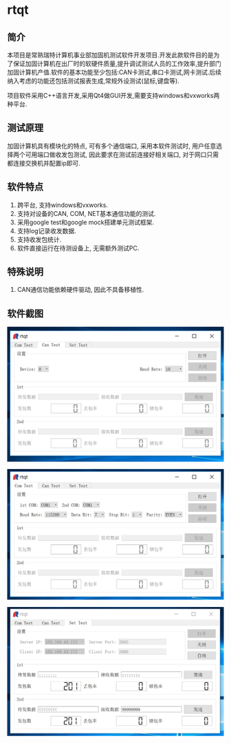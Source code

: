 # rtqt #
## 简介 ##
本项目是常熟瑞特计算机事业部加固机测试软件开发项目.开发此款软件目的是为了保证加固计算机在出厂时的软硬件质量,提升调试测试人员的工作效率,提升部门加固计算机产值.软件的基本功能至少包括:CAN卡测试,串口卡测试,网卡测试.后续纳入考虑的功能还包括测试报表生成,常规外设测试(鼠标,键盘等).

项目软件采用C++语言开发,采用Qt4做GUI开发,需要支持windows和vxworks两种平台.

## 测试原理 ##
加固计算机具有模块化的特点, 可有多个通信端口, 采用本软件测试时, 用户任意选择两个可用端口做收发包测试, 因此要求在测试前连接好相关端口, 对于网口只需都连接交换机并配置ip即可.

## 软件特点 ##

  1. 跨平台, 支持windows和vxworks.
  2. 支持对设备的CAN, COM, NET基本通信功能的测试.
  3. 采用google test和google mock搭建单元测试框架.
  4. 支持log记录收发数据.
  5. 支持收发包统计.
  6. 软件直接运行在待测设备上, 无需额外测试PC.

## 特殊说明 ##

  1. CAN通信功能依赖硬件驱动, 因此不具备移植性.

## 软件截图 ##

  ![windows下CAN通信测试](./doc/images/wincan.jpeg)
  
  ![windows下COM通信测试](./doc/images/wincom.jpeg)
  
  ![windows下SOCKET通信测试](./doc/images/winsock.jpeg)
